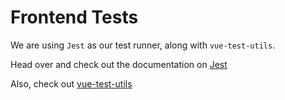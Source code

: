 # Frontend Tests

We are using `Jest` as our test runner, along with `vue-test-utils`.

Head over and check out the documentation on [Jest](https://jestjs.io/docs/en/getting-started.html)

Also, check out [vue-test-utils](https://vue-test-utils.vuejs.org/)

